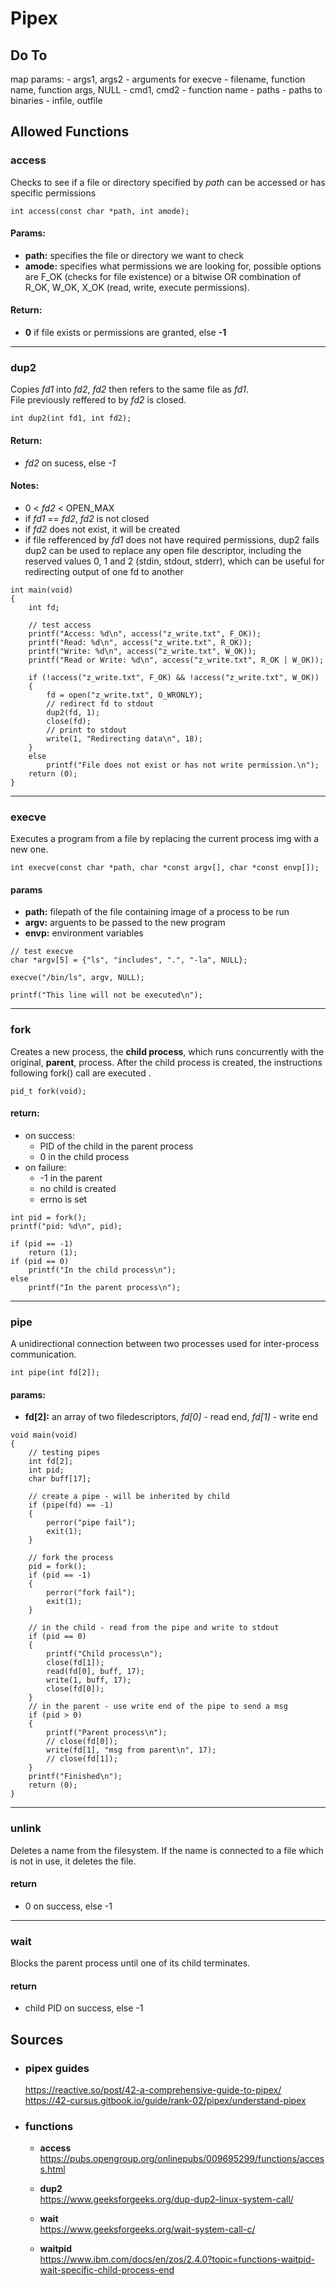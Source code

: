 
Pipex
===

Do To
---
map params:
	- args1, args2 - arguments for execve
			- filename, function name, function args, NULL
	- cmd1, cmd2	- function name
	- paths - paths to binaries
	- infile, outfile

Allowed Functions
---

### access

Checks to see if a file or directory specified by *path* can be accessed or has specific permissions <br>

~~~
int access(const char *path, int amode);
~~~

#### Params: <br>
- **path:** specifies the file or directory we want to check <br>
- **amode:** specifies what permissions we are looking for, possible options are F_OK (checks for file existence) or a bitwise OR combination of R_OK, W_OK, X_OK (read, write, execute permissions). <br>
#### Return: <br>
- **0** if file exists or permissions are granted, else **-1**

---

### dup2

Copies *fd1* into *fd2*, *fd2* then refers to the same file as *fd1*. <br>
File previously reffered to by *fd2* is closed.

~~~
int dup2(int fd1, int fd2);
~~~

#### Return: <br>
- *fd2* on sucess, else *-1*

#### Notes: <br>
- 0 < *fd2* < OPEN_MAX
- if *fd1* == *fd2*, *fd2* is not closed
- if *fd2* does not exist, it will be created
- if file refferenced by *fd1* does not have required permissions, dup2 fails
dup2 can be used to replace any open file descriptor, including the reserved values 0, 1 and 2 (stdin, stdout, stderr), which can be useful for redirecting output of one fd to another

~~~
int main(void)
{
	int fd;

	// test access
	printf("Access: %d\n", access("z_write.txt", F_OK));
	printf("Read: %d\n", access("z_write.txt", R_OK));
	printf("Write: %d\n", access("z_write.txt", W_OK));
	printf("Read or Write: %d\n", access("z_write.txt", R_OK | W_OK));

	if (!access("z_write.txt", F_OK) && !access("z_write.txt", W_OK))
	{
		fd = open("z_write.txt", O_WRONLY);
		// redirect fd to stdout
		dup2(fd, 1);
		close(fd);
		// print to stdout
		write(1, "Redirecting data\n", 18);
	}
	else
		printf("File does not exist or has not write permission.\n");
	return (0);
}
~~~

---

### execve

Executes a program from a file by replacing the current process img with a new one.

~~~
int execve(const char *path, char *const argv[], char *const envp[]);
~~~

#### params
- **path:** filepath of the file containing image of a process to be run
- **argv:** arguents to be passed to the new program
- **envp:** environment variables

~~~
// test execve
char *argv[5] = {"ls", "includes", ".", "-la", NULL};

execve("/bin/ls", argv, NULL);

printf("This line will not be executed\n");

~~~

---

### fork

Creates a new process, the **child process**, which runs concurrently with the original, **parent**, process. After the child process is created, the instructions following fork() call are executed .

~~~
pid_t fork(void);
~~~

#### return:
- on success:
	- PID of the child in the parent process
	- 0 in the child process
- on failure:
	- -1 in the parent
	- no child is created
	- errno is set

~~~
int pid = fork();
printf("pid: %d\n", pid);

if (pid == -1)
	return (1);
if (pid == 0)
	printf("In the child process\n");
else
	printf("In the parent process\n");
~~~

---

### pipe

A unidirectional connection between two processes used for inter-process communication.

~~~
int pipe(int fd[2]);
~~~

#### params:
- **fd[2]:** an array of two filedescriptors, *fd[0]* - read end, *fd[1]* - write end

~~~
void main(void)
{
	// testing pipes
	int fd[2];
	int pid;
	char buff[17];

	// create a pipe - will be inherited by child
	if (pipe(fd) == -1)
	{
		perror("pipe fail");
		exit(1);
	}

	// fork the process
	pid = fork();
	if (pid == -1)
	{
		perror("fork fail");
		exit(1);
	}

	// in the child - read from the pipe and write to stdout
	if (pid == 0)
	{
		printf("Child process\n");
		close(fd[1]);
		read(fd[0], buff, 17);
		write(1, buff, 17);
		close(fd[0]);
	}
	// in the parent - use write end of the pipe to send a msg
	if (pid > 0)
	{
		printf("Parent process\n");
		// close(fd[0]);
		write(fd[1], "msg from parent\n", 17);
		// close(fd[1]);
	}
	printf("Finished\n");
	return (0);
}
~~~

---

### unlink

Deletes a name from the filesystem. If the name is connected to a file which is not in use, it deletes the file.

#### return
- 0 on success, else -1

---

### wait

Blocks the parent process until one of its child terminates.

#### return
- child PID on success, else -1

Sources
---

- ### pipex guides <br>

	https://reactive.so/post/42-a-comprehensive-guide-to-pipex/ <br>
	https://42-cursus.gitbook.io/guide/rank-02/pipex/understand-pipex <br>


- ### functions <br>

	- **access** <br>
		https://pubs.opengroup.org/onlinepubs/009695299/functions/access.html <br>

	- **dup2** <br>
		https://www.geeksforgeeks.org/dup-dup2-linux-system-call/ <br>

	- **wait** <br>
		https://www.geeksforgeeks.org/wait-system-call-c/ <br>

	- **waitpid** <br>
		https://www.ibm.com/docs/en/zos/2.4.0?topic=functions-waitpid-wait-specific-child-process-end


